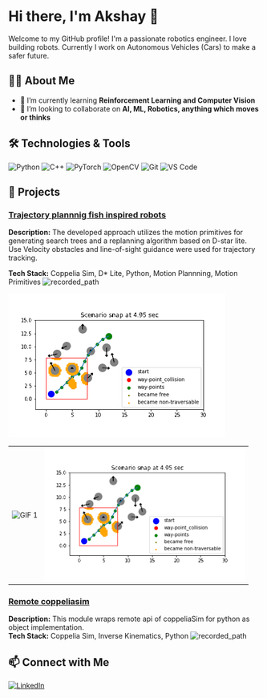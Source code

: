# Hi there, I'm Akshay 👋


Welcome to my GitHub profile! I'm a passionate robotics engineer. I love building robots.
Currently I work on Autonomous Vehicles (Cars) to make a safer future.


## 🧑‍💻 About Me

- 🌱 I’m currently learning **Reinforcement Learning and Computer Vision**
- 👯 I’m looking to collaborate on **AI, ML, Robotics, anything which moves or thinks**

## 🛠️ Technologies & Tools

![Python](https://img.shields.io/badge/-Python-3776AB?logo=python&logoColor=white&style=flat)
![C++](https://img.shields.io/badge/-C++-00599C?logo=c%2B%2B&logoColor=white&style=flat)
![PyTorch](https://img.shields.io/badge/-PyTorch-EE4C2C?logo=pytorch&logoColor=white&style=flat)
![OpenCV](https://img.shields.io/badge/-OpenCV-5C3EE8?logo=opencv&logoColor=white&style=flat)
![Git](https://img.shields.io/badge/-Git-F05032?logo=git&logoColor=white&style=flat)
![VS Code](https://img.shields.io/badge/-VS%20Code-007ACC?logo=visual-studio-code&logoColor=white&style=flat)



## 🚀 Projects
### [Trajectory plannnig fish inspired robots](https://github.com/the-ray-kar/Trajectory-Planning-Fish-inspired-robots)
**Description:** The developed approach utilizes the motion primitives
for generating search trees and a replanning algorithm based on D-star lite. Use Velocity obstacles 
and line-of-sight guidance were used for trajectory tracking.

**Tech Stack:** Coppelia Sim, D* Lite, Python, Motion Plannning, Motion Primitives
![recorded_path](https://github.com/the-ray-kar/Trajectory-Planning-Fish-inspired-robots/blob/9103275aaadc830f8c8dbebb427bb88408d9b8e8/Simulation_raw_results/20ms/eelenv.gif)

![recorded_path](https://github.com/the-ray-kar/Trajectory-Planning-Fish-inspired-robots/blob/4e8dc5cc4025da5cbf01da679ca6ac9178434587/Simulation_raw_results/20ms/eelplan.gif)
<table>
  <tr>
    <td><img src="https://github.com/the-ray-kar/Trajectory-Planning-Fish-inspired-robots/blob/9103275aaadc830f8c8dbebb427bb88408d9b8e8/Simulation_raw_results/20ms/eelenv.gif" alt="GIF 1" width="400"/></td>
    <td><img src="https://github.com/the-ray-kar/Trajectory-Planning-Fish-inspired-robots/blob/4e8dc5cc4025da5cbf01da679ca6ac9178434587/Simulation_raw_results/20ms/eelplan.gif" alt="GIF 2" width="400"/></td>
  </tr>
</table>

### [Remote coppeliasim ](https://github.com/the-ray-kar/Remote_coppeliasim)
**Description:** This module wraps remote api of coppeliaSim for python as object implementation.  
**Tech Stack:** Coppelia Sim, Inverse Kinematics, Python
![recorded_path](https://user-images.githubusercontent.com/70949901/137765453-b47d44f3-fcf7-4693-93ea-031974e3ed50.gif)




## 📫 Connect with Me

[![LinkedIn](https://img.shields.io/badge/-LinkedIn-0A66C2?logo=linkedin&logoColor=white&style=flat)](https://www.linkedin.com/in/akshayydarekar/)

